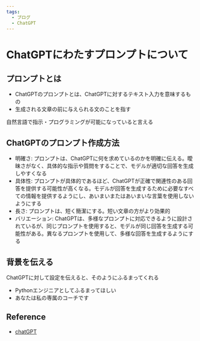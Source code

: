 ```yaml
---
tags:
  - ブログ
  - ChatGPT
---
```


# ChatGPTにわたすプロンプトについて

## プロンプトとは

- ChatGPTのプロンプトとは、ChatGPTに対するテキスト入力を意味するもの
- 生成される文章の前に与えられる文のことを指す

自然言語で指示・プログラミングが可能になっていると言える

## ChatGPTのプロンプト作成方法

- 明確さ: プロンプトは、ChatGPTに何を求めているのかを明確に伝える。曖昧さがなく、具体的な指示や質問をすることで、モデルが適切な回答を生成しやすくなる
- 具体性: プロンプトが具体的であるほど、ChatGPTが正確で関連性のある回答を提供する可能性が高くなる。モデルが回答を生成するために必要なすべての情報を提供するようにし、あいまいまたはあいまいな言葉を使用しないようにする
- 長さ: プロンプトは、短く簡潔にする。短い文章の方がより効果的
- バリエーション: ChatGPTは、多様なプロンプトに対応できるように設計されているが、同じプロンプトを使用すると、モデルが同じ回答を生成する可能性がある。異なるプロンプトを使用して、多様な回答を生成するようにする

## 背景を伝える

ChatGPTに対して設定を伝えると、そのようにふるまってくれる

- Pythonエンジニアとしてふるまってほしい
- あなたは私の専属のコーチです

## Reference
- [chatGPT](https://chat.openai.com/chat)